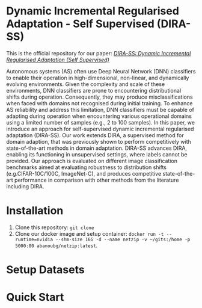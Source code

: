 # Dynamic Incremental Regularised Adaptation - Self Supervised (DIRA-SS)

This is the official repository for our paper: [*DIRA-SS: Dynamic Incremental Regularised Adaptation (Self Supervised)*](https://arxiv.org/abs/2311.07461v2)

Autonomous systems (AS) often use Deep Neural Network (DNN) classifiers to enable their operation in high-dimensional, non-linear, and dynamically evolving environments. Given the complexity and scale of these environments, DNN classifiers are prone to encountering distributional shifts during operation. Consequently, they may produce misclassifications when faced with domains not recognised during initial training. To enhance AS reliability and address this limitation, DNN classifiers must be capable of adapting during operation when encountering various operational domains using a limited number of samples (e.g., 2 to 100 samples). In this paper, we introduce an approach for self-supervised dynamic incremental regularised adaptation (DIRA-SS). Our work extends DIRA, a supervised method for domain adaption, that was previously shown to perform competitively with state-of-the-art methods in domain adaptation. DIRA-SS advances DIRA, enabling its functioning in unsupervised settings, where labels cannot be provided. Our approach is evaluated on different image classification benchmarks aimed at evaluating robustness to distribution shifts (e.g.CIFAR-10C/100C, ImageNet-C), and produces competitive state-of-the-art performance in comparison with other methods from the literature including DIRA.

# Installation
1) Clone this repository: `git clone` 
2) Clone our docker image and setup container: `docker run -t --runtime=nvidia --shm-size 16G -d --name netzip -v ~/gits:/home -p 5000:80 abanoubg/netzip:latest`.


# Setup Datasets

# Quick Start
